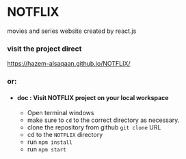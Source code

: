 # NOTFLIX

movies and series website created by react.js

### visit the project direct

https://hazem-alsaqaan.github.io/NOTFLIX/


 ### or:
* #### doc : Visit NOTFLIX project on your local workspace


  * Open terminal windows
  * make sure to `cd` to the correct directory as necessary.
  * clone the repository from github `git clone` URL
  * cd to the `NOTFLIX` directory
  * run `npm install`
  * run `npm start`
